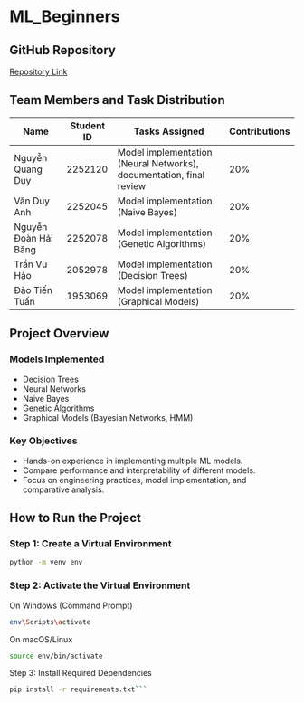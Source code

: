 # ML_Beginners

## GitHub Repository

[Repository Link](https://github.com/Acht8888/ML_Beginners.git)

## Team Members and Task Distribution

| Name                 | Student ID | Tasks Assigned                                                      | Contributions |
| -------------------- | ---------- | ------------------------------------------------------------------- | ------------- |
| Nguyễn Quang Duy     | 2252120    | Model implementation (Neural Networks), documentation, final review | 20%           |
| Văn Duy Anh          | 2252045    | Model implementation (Naive Bayes)                                  | 20%           |
| Nguyễn Đoàn Hải Băng | 2252078    | Model implementation (Genetic Algorithms)                           | 20%           |
| Trần Vũ Hảo          | 2052978    | Model implementation (Decision Trees)                               | 20%           |
| Đào Tiến Tuấn        | 1953069    | Model implementation (Graphical Models)                             | 20%           |

## Project Overview

### Models Implemented

- Decision Trees
- Neural Networks
- Naive Bayes
- Genetic Algorithms
- Graphical Models (Bayesian Networks, HMM)

### Key Objectives

- Hands-on experience in implementing multiple ML models.
- Compare performance and interpretability of different models.
- Focus on engineering practices, model implementation, and comparative analysis.

## How to Run the Project

### Step 1: Create a Virtual Environment

```bash
python -m venv env
```

### Step 2: Activate the Virtual Environment

On Windows (Command Prompt)

```bash
env\Scripts\activate
```

On macOS/Linux

```bash
source env/bin/activate
```

Step 3: Install Required Dependencies

````bash
pip install -r requirements.txt```
````
